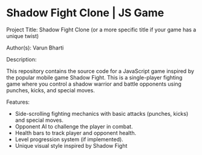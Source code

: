 # Shadow Fight Clone | JS Game
Project Title: Shadow Fight Clone (or a more specific title if your game has a unique twist)

Author(s):  Varun Bharti

Description:

This repository contains the source code for a JavaScript game inspired by the popular mobile game Shadow Fight. This is a single-player fighting game where you control a shadow warrior and battle opponents using punches, kicks, and special moves.

Features:

* Side-scrolling fighting mechanics with basic attacks (punches, kicks) and special moves.
* Opponent AI to challenge the player in combat.
* Health bars to track player and opponent health.
* Level progression system (if implemented).
* Unique visual style inspired by Shadow Fight 

